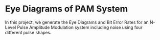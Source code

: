 # Eye Diagrams of PAM System
In this project, we generate the Eye Diagrams and Bit Error Rates for an N-Level Pulse Amplitude Modulation system including noise using four different pulse shapes.
